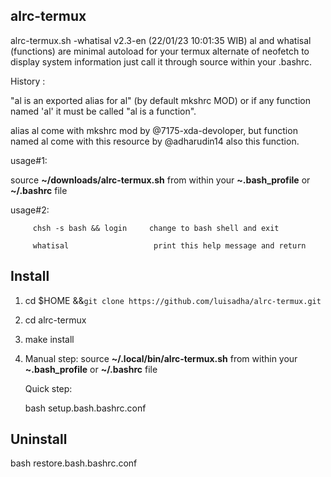## alrc-termux 

alrc-termux.sh -whatisal v2.3-en (22/01/23 10:01:35 WIB) al and whatisal (functions) are minimal autoload for your termux alternate of neofetch to display system information just call it through source within your .bashrc.

History :

"al is an exported alias for al" (by default mkshrc MOD) or if any function named 'al' it must be called "al is a function".

alias al come with mkshrc mod by @7175-xda-devoloper, but function named al come with this resource by @adharudin14 also this function.

usage#1:

 source **~/downloads/alrc-termux.sh** from within your **~.bash\_profile** or **~/.bashrc** file

usage#2: 

         chsh -s bash && login     change to bash shell and exit

         whatisal                   print this help message and return

         
## Install

1. cd $HOME &&```git clone https://github.com/luisadha/alrc-termux.git```

2. cd alrc-termux

3. make install

4. Manual step:
   source **~/.local/bin/alrc-termux.sh** from within your **~.bash\_profile** or **~/.bashrc** file
   
   Quick step:

   bash setup.bash.bashrc.conf

## Uninstall
   
   bash restore.bash.bashrc.conf
